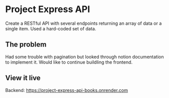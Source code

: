 # Project Express API

Create a RESTful API with several endpoints returning an array of data or a single item. Used a hard-coded set of data.

## The problem

Had some trouble with pagination but looked through notion documentation to implement it. 
Would like to continue buildling the frontend.

## View it live

Backend:
https://project-express-api-books.onrender.com
